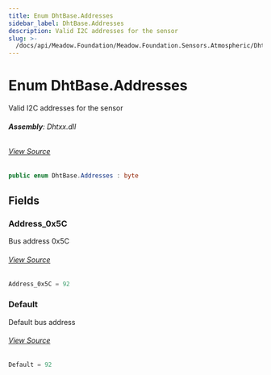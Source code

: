 ```yaml
---
title: Enum DhtBase.Addresses
sidebar_label: DhtBase.Addresses
description: Valid I2C addresses for the sensor
slug: >-
  /docs/api/Meadow.Foundation/Meadow.Foundation.Sensors.Atmospheric/DhtBase.Addresses
---
```

# Enum DhtBase.Addresses
Valid I2C addresses for the sensor

###### **Assembly**: Dhtxx.dll
###### [View Source](https://github.com/WildernessLabs/Meadow.Foundation.git/blob/develop/Source/Meadow.Foundation.Peripherals/Sensors.Atmospheric.Dhtxx/Driver/DhtBase.Enums.cs#L13)
```csharp title="Declaration"
public enum DhtBase.Addresses : byte
```
## Fields
### Address_0x5C
Bus address 0x5C
###### [View Source](https://github.com/WildernessLabs/Meadow.Foundation.git/blob/develop/Source/Meadow.Foundation.Peripherals/Sensors.Atmospheric.Dhtxx/Driver/DhtBase.Enums.cs#L18)
```csharp title="Declaration"
Address_0x5C = 92
```
### Default
Default bus address
###### [View Source](https://github.com/WildernessLabs/Meadow.Foundation.git/blob/develop/Source/Meadow.Foundation.Peripherals/Sensors.Atmospheric.Dhtxx/Driver/DhtBase.Enums.cs#L22)
```csharp title="Declaration"
Default = 92
```

